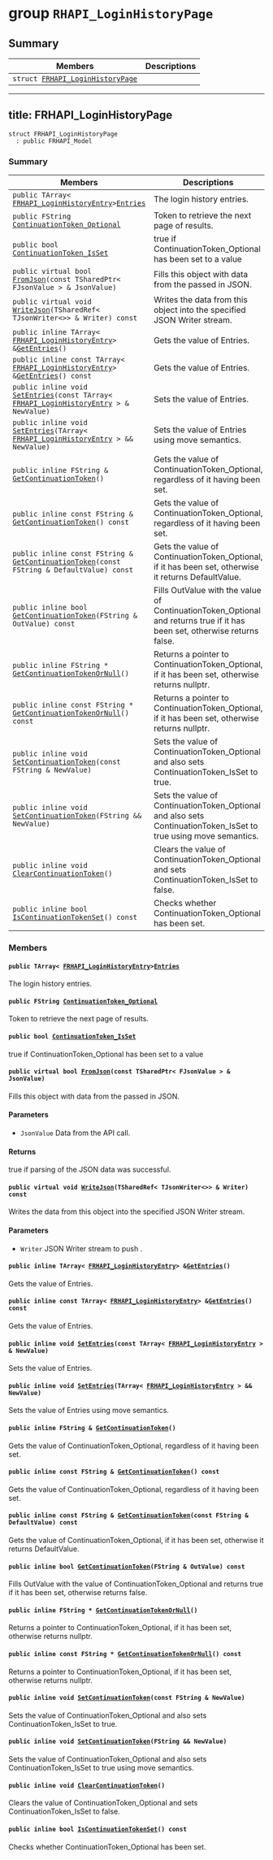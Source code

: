 # group `RHAPI_LoginHistoryPage` <a id="group__RHAPI__LoginHistoryPage"></a>

## Summary

 Members                        | Descriptions                                
--------------------------------|---------------------------------------------
`struct `[`FRHAPI_LoginHistoryPage`](#structFRHAPI__LoginHistoryPage) | 

---
title: FRHAPI_LoginHistoryPage
---

```
struct FRHAPI_LoginHistoryPage
  : public FRHAPI_Model
```

### Summary

 Members                        | Descriptions                                
--------------------------------|---------------------------------------------
`public TArray< `[`FRHAPI_LoginHistoryEntry`](RHAPI_LoginHistoryEntry.md#structFRHAPI__LoginHistoryEntry)` > `[`Entries`](#structFRHAPI__LoginHistoryPage_1ab49054edc49807c4285bbbd0b4bfc747) | The login history entries.
`public FString `[`ContinuationToken_Optional`](#structFRHAPI__LoginHistoryPage_1a7f15192e09602cfab9b46bbd8a882260) | Token to retrieve the next page of results.
`public bool `[`ContinuationToken_IsSet`](#structFRHAPI__LoginHistoryPage_1aa7efa46fc736debb688497937a2930ed) | true if ContinuationToken_Optional has been set to a value
`public virtual bool `[`FromJson`](#structFRHAPI__LoginHistoryPage_1a9320e1edf84affdb1e680ccab65de6e9)`(const TSharedPtr< FJsonValue > & JsonValue)` | Fills this object with data from the passed in JSON.
`public virtual void `[`WriteJson`](#structFRHAPI__LoginHistoryPage_1ab883a6c0ac45551f15a670fa4b8a0f7d)`(TSharedRef< TJsonWriter<>> & Writer) const` | Writes the data from this object into the specified JSON Writer stream.
`public inline TArray< `[`FRHAPI_LoginHistoryEntry`](RHAPI_LoginHistoryEntry.md#structFRHAPI__LoginHistoryEntry)` > & `[`GetEntries`](#structFRHAPI__LoginHistoryPage_1ada05a2055110bde2ffbbdc471a08a945)`()` | Gets the value of Entries.
`public inline const TArray< `[`FRHAPI_LoginHistoryEntry`](RHAPI_LoginHistoryEntry.md#structFRHAPI__LoginHistoryEntry)` > & `[`GetEntries`](#structFRHAPI__LoginHistoryPage_1a3ab6fe984b9b54340ff6d0366ba7d0a0)`() const` | Gets the value of Entries.
`public inline void `[`SetEntries`](#structFRHAPI__LoginHistoryPage_1af2b61d09cdd51caa038820292645723d)`(const TArray< `[`FRHAPI_LoginHistoryEntry`](RHAPI_LoginHistoryEntry.md#structFRHAPI__LoginHistoryEntry)` > & NewValue)` | Sets the value of Entries.
`public inline void `[`SetEntries`](#structFRHAPI__LoginHistoryPage_1a628687d0dac31727c65dab6cb792a056)`(TArray< `[`FRHAPI_LoginHistoryEntry`](RHAPI_LoginHistoryEntry.md#structFRHAPI__LoginHistoryEntry)` > && NewValue)` | Sets the value of Entries using move semantics.
`public inline FString & `[`GetContinuationToken`](#structFRHAPI__LoginHistoryPage_1a4e21a51b6db0c5fd24e0df19eceb4a0b)`()` | Gets the value of ContinuationToken_Optional, regardless of it having been set.
`public inline const FString & `[`GetContinuationToken`](#structFRHAPI__LoginHistoryPage_1a96ff587bd15a62f721838bb4d0fe5d64)`() const` | Gets the value of ContinuationToken_Optional, regardless of it having been set.
`public inline const FString & `[`GetContinuationToken`](#structFRHAPI__LoginHistoryPage_1a97a2954904ffb85931b7a0e10f78efcd)`(const FString & DefaultValue) const` | Gets the value of ContinuationToken_Optional, if it has been set, otherwise it returns DefaultValue.
`public inline bool `[`GetContinuationToken`](#structFRHAPI__LoginHistoryPage_1a079a293895338cac8631b597714efd76)`(FString & OutValue) const` | Fills OutValue with the value of ContinuationToken_Optional and returns true if it has been set, otherwise returns false.
`public inline FString * `[`GetContinuationTokenOrNull`](#structFRHAPI__LoginHistoryPage_1ad900d1c99205342055827692df272db3)`()` | Returns a pointer to ContinuationToken_Optional, if it has been set, otherwise returns nullptr.
`public inline const FString * `[`GetContinuationTokenOrNull`](#structFRHAPI__LoginHistoryPage_1ad02a4642ecb4f20fae1b546be2dba4a0)`() const` | Returns a pointer to ContinuationToken_Optional, if it has been set, otherwise returns nullptr.
`public inline void `[`SetContinuationToken`](#structFRHAPI__LoginHistoryPage_1a781b011aa9422a2e9140a0bb6047cdae)`(const FString & NewValue)` | Sets the value of ContinuationToken_Optional and also sets ContinuationToken_IsSet to true.
`public inline void `[`SetContinuationToken`](#structFRHAPI__LoginHistoryPage_1a404c404e0186e776bd2c8e92b964f813)`(FString && NewValue)` | Sets the value of ContinuationToken_Optional and also sets ContinuationToken_IsSet to true using move semantics.
`public inline void `[`ClearContinuationToken`](#structFRHAPI__LoginHistoryPage_1a0aadae52cf25417902e09c1378374209)`()` | Clears the value of ContinuationToken_Optional and sets ContinuationToken_IsSet to false.
`public inline bool `[`IsContinuationTokenSet`](#structFRHAPI__LoginHistoryPage_1a556005273c3001a10dfb17feba6f2084)`() const` | Checks whether ContinuationToken_Optional has been set.

### Members

#### `public TArray< `[`FRHAPI_LoginHistoryEntry`](RHAPI_LoginHistoryEntry.md#structFRHAPI__LoginHistoryEntry)` > `[`Entries`](#structFRHAPI__LoginHistoryPage_1ab49054edc49807c4285bbbd0b4bfc747) <a id="structFRHAPI__LoginHistoryPage_1ab49054edc49807c4285bbbd0b4bfc747"></a>

The login history entries.

#### `public FString `[`ContinuationToken_Optional`](#structFRHAPI__LoginHistoryPage_1a7f15192e09602cfab9b46bbd8a882260) <a id="structFRHAPI__LoginHistoryPage_1a7f15192e09602cfab9b46bbd8a882260"></a>

Token to retrieve the next page of results.

#### `public bool `[`ContinuationToken_IsSet`](#structFRHAPI__LoginHistoryPage_1aa7efa46fc736debb688497937a2930ed) <a id="structFRHAPI__LoginHistoryPage_1aa7efa46fc736debb688497937a2930ed"></a>

true if ContinuationToken_Optional has been set to a value

#### `public virtual bool `[`FromJson`](#structFRHAPI__LoginHistoryPage_1a9320e1edf84affdb1e680ccab65de6e9)`(const TSharedPtr< FJsonValue > & JsonValue)` <a id="structFRHAPI__LoginHistoryPage_1a9320e1edf84affdb1e680ccab65de6e9"></a>

Fills this object with data from the passed in JSON.

#### Parameters
* `JsonValue` Data from the API call.

#### Returns
true if parsing of the JSON data was successful.

#### `public virtual void `[`WriteJson`](#structFRHAPI__LoginHistoryPage_1ab883a6c0ac45551f15a670fa4b8a0f7d)`(TSharedRef< TJsonWriter<>> & Writer) const` <a id="structFRHAPI__LoginHistoryPage_1ab883a6c0ac45551f15a670fa4b8a0f7d"></a>

Writes the data from this object into the specified JSON Writer stream.

#### Parameters
* `Writer` JSON Writer stream to push .

#### `public inline TArray< `[`FRHAPI_LoginHistoryEntry`](RHAPI_LoginHistoryEntry.md#structFRHAPI__LoginHistoryEntry)` > & `[`GetEntries`](#structFRHAPI__LoginHistoryPage_1ada05a2055110bde2ffbbdc471a08a945)`()` <a id="structFRHAPI__LoginHistoryPage_1ada05a2055110bde2ffbbdc471a08a945"></a>

Gets the value of Entries.

#### `public inline const TArray< `[`FRHAPI_LoginHistoryEntry`](RHAPI_LoginHistoryEntry.md#structFRHAPI__LoginHistoryEntry)` > & `[`GetEntries`](#structFRHAPI__LoginHistoryPage_1a3ab6fe984b9b54340ff6d0366ba7d0a0)`() const` <a id="structFRHAPI__LoginHistoryPage_1a3ab6fe984b9b54340ff6d0366ba7d0a0"></a>

Gets the value of Entries.

#### `public inline void `[`SetEntries`](#structFRHAPI__LoginHistoryPage_1af2b61d09cdd51caa038820292645723d)`(const TArray< `[`FRHAPI_LoginHistoryEntry`](RHAPI_LoginHistoryEntry.md#structFRHAPI__LoginHistoryEntry)` > & NewValue)` <a id="structFRHAPI__LoginHistoryPage_1af2b61d09cdd51caa038820292645723d"></a>

Sets the value of Entries.

#### `public inline void `[`SetEntries`](#structFRHAPI__LoginHistoryPage_1a628687d0dac31727c65dab6cb792a056)`(TArray< `[`FRHAPI_LoginHistoryEntry`](RHAPI_LoginHistoryEntry.md#structFRHAPI__LoginHistoryEntry)` > && NewValue)` <a id="structFRHAPI__LoginHistoryPage_1a628687d0dac31727c65dab6cb792a056"></a>

Sets the value of Entries using move semantics.

#### `public inline FString & `[`GetContinuationToken`](#structFRHAPI__LoginHistoryPage_1a4e21a51b6db0c5fd24e0df19eceb4a0b)`()` <a id="structFRHAPI__LoginHistoryPage_1a4e21a51b6db0c5fd24e0df19eceb4a0b"></a>

Gets the value of ContinuationToken_Optional, regardless of it having been set.

#### `public inline const FString & `[`GetContinuationToken`](#structFRHAPI__LoginHistoryPage_1a96ff587bd15a62f721838bb4d0fe5d64)`() const` <a id="structFRHAPI__LoginHistoryPage_1a96ff587bd15a62f721838bb4d0fe5d64"></a>

Gets the value of ContinuationToken_Optional, regardless of it having been set.

#### `public inline const FString & `[`GetContinuationToken`](#structFRHAPI__LoginHistoryPage_1a97a2954904ffb85931b7a0e10f78efcd)`(const FString & DefaultValue) const` <a id="structFRHAPI__LoginHistoryPage_1a97a2954904ffb85931b7a0e10f78efcd"></a>

Gets the value of ContinuationToken_Optional, if it has been set, otherwise it returns DefaultValue.

#### `public inline bool `[`GetContinuationToken`](#structFRHAPI__LoginHistoryPage_1a079a293895338cac8631b597714efd76)`(FString & OutValue) const` <a id="structFRHAPI__LoginHistoryPage_1a079a293895338cac8631b597714efd76"></a>

Fills OutValue with the value of ContinuationToken_Optional and returns true if it has been set, otherwise returns false.

#### `public inline FString * `[`GetContinuationTokenOrNull`](#structFRHAPI__LoginHistoryPage_1ad900d1c99205342055827692df272db3)`()` <a id="structFRHAPI__LoginHistoryPage_1ad900d1c99205342055827692df272db3"></a>

Returns a pointer to ContinuationToken_Optional, if it has been set, otherwise returns nullptr.

#### `public inline const FString * `[`GetContinuationTokenOrNull`](#structFRHAPI__LoginHistoryPage_1ad02a4642ecb4f20fae1b546be2dba4a0)`() const` <a id="structFRHAPI__LoginHistoryPage_1ad02a4642ecb4f20fae1b546be2dba4a0"></a>

Returns a pointer to ContinuationToken_Optional, if it has been set, otherwise returns nullptr.

#### `public inline void `[`SetContinuationToken`](#structFRHAPI__LoginHistoryPage_1a781b011aa9422a2e9140a0bb6047cdae)`(const FString & NewValue)` <a id="structFRHAPI__LoginHistoryPage_1a781b011aa9422a2e9140a0bb6047cdae"></a>

Sets the value of ContinuationToken_Optional and also sets ContinuationToken_IsSet to true.

#### `public inline void `[`SetContinuationToken`](#structFRHAPI__LoginHistoryPage_1a404c404e0186e776bd2c8e92b964f813)`(FString && NewValue)` <a id="structFRHAPI__LoginHistoryPage_1a404c404e0186e776bd2c8e92b964f813"></a>

Sets the value of ContinuationToken_Optional and also sets ContinuationToken_IsSet to true using move semantics.

#### `public inline void `[`ClearContinuationToken`](#structFRHAPI__LoginHistoryPage_1a0aadae52cf25417902e09c1378374209)`()` <a id="structFRHAPI__LoginHistoryPage_1a0aadae52cf25417902e09c1378374209"></a>

Clears the value of ContinuationToken_Optional and sets ContinuationToken_IsSet to false.

#### `public inline bool `[`IsContinuationTokenSet`](#structFRHAPI__LoginHistoryPage_1a556005273c3001a10dfb17feba6f2084)`() const` <a id="structFRHAPI__LoginHistoryPage_1a556005273c3001a10dfb17feba6f2084"></a>

Checks whether ContinuationToken_Optional has been set.

